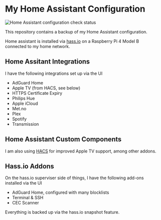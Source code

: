 # My Home Assistant Configuration
![Home Assistant configuration check status](https://github.com/martinbjeldbak/home-assistant-config/workflows/Check%20Home%20Assistant%20configuration/badge.svg)

This repository contains a backup of my Home Assistant configuration.

Home assistant is installed via [hass.io](https://www.home-assistant.io/hassio/) on a Raspberry Pi 4 Model B connected to my home network.

## Home Assitant Integrations

I have the following integrations set up via the UI

* AdGuard Home
* Apple TV (from HACS, see below)
* HTTPS Certificate Expiry
* Philips Hue
* Apple iCloud
* Met.no
* Plex
* Spotify
* Transmission

## Home Assistant Custom Components

I am also using [HACS](https://hacs.xyz) for improved Apple TV support, among other addons.

## Hass.io Addons

On the hass.io superviser side of things, I have the following add-ons installed via the UI

* AdGuard Home, configured with many blocklists
* Terminal & SSH
* CEC Scanner

Everything is backed up via the hass.io snapshot feature.
